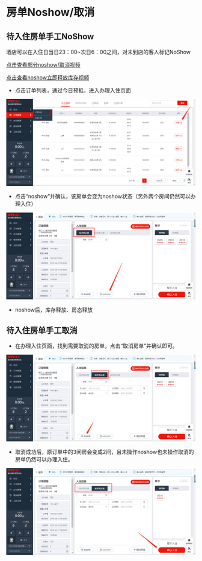 # 房单Noshow/取消

## 待入住房单手工NoShow   

酒店可以在入住日当日23：00~次日6：00之间，对未到店的客人标记NoShow

 [点击查看部分noshow/取消视频](http://crs-pms-vidio.oss-cn-beijing.aliyuncs.com/%E5%A4%9C%E5%AE%A1-%E9%83%A8%E5%88%86%E5%8F%96%E6%B6%88%26%E9%83%A8%E5%88%86noshow.mp4)

[点击查看noshow立即释放库存视频](http://crs-pms-vidio.oss-cn-beijing.aliyuncs.com/%E5%A4%9C%E5%AE%A1-noshow%E7%AB%8B%E5%8D%B3%E9%87%8A%E6%94%BE%E5%BA%93%E5%AD%98.mp4)

* 点击订单列表，通过今日预抵，进入办理入住页面

![](../../../.gitbook/assets/image%20%28299%29.png)

* 点击“noshow”并确认，该房单会变为noshow状态（另外两个房间仍然可以办理入住）

![](../../../.gitbook/assets/image%20%2877%29.png)

* noshow后，库存释放、房态释放

## 待入住房单手工取消

* 在办理入住页面，找到需要取消的房单，点击“取消房单”并确认即可。

![](../../../.gitbook/assets/image%20%28741%29.png)

* 取消成功后，原订单中的3间房会变成2间，且未操作noshow也未操作取消的房单仍然可以办理入住。

![](../../../.gitbook/assets/image%20%28112%29.png)



#### 

